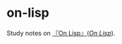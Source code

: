 on-lisp
=======

Study notes on [『On Lisp』](https://estore.ohmsha.co.jp/titles/978427406637P)([*On Lisp*](http://www.paulgraham.com/onlisp.html)).
